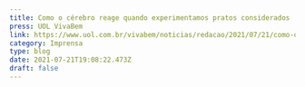 ```yaml
---
title: Como o cérebro reage quando experimentamos pratos considerados 'exóticos'?
press: UOL VivaBem
link: https://www.uol.com.br/vivabem/noticias/redacao/2021/07/21/como-o-cerebro-reage-quando-experimentamos-pratos-considerados-exoticos.htm
category: Imprensa
type: blog
date: 2021-07-21T19:08:22.473Z
draft: false
---
```

